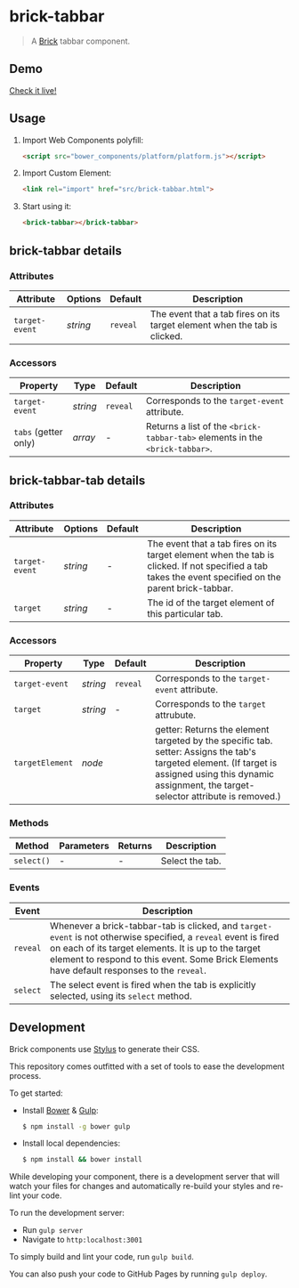 # brick-tabbar

> A [Brick](https://github.com/mozilla/brick/) tabbar component.

## Demo

[Check it live!](http://mozbrick.github.io/brick-tabbar)

## Usage

1. Import Web Components polyfill:

    ```html
    <script src="bower_components/platform/platform.js"></script>
    ```

2. Import Custom Element:

    ```html
    <link rel="import" href="src/brick-tabbar.html">
    ```

3. Start using it:

    ```html
    <brick-tabbar></brick-tabbar>
    ```

## brick-tabbar details

### Attributes

Attribute     | Options     | Default      | Description
---           | ---         | ---          | ---
`target-event`| *string*    | `reveal`     | The event that a tab fires on its target element when the tab is clicked.

### Accessors

Property            | Type        | Default      | Description
---                 | ---         | ---          | ---
`target-event`      | *string*    | `reveal`     | Corresponds to the `target-event` attribute.
`tabs` (getter only)| *array*     | -            | Returns a list of the `<brick-tabbar-tab>` elements in the `<brick-tabbar>`.  

## brick-tabbar-tab details

### Attributes

Attribute     | Options     | Default      | Description
---           | ---         | ---          | ---
`target-event`| *string*    | -            | The event that a tab fires on its target element when the tab is clicked. If not specified a tab takes the event specified on the parent brick-tabbar.
`target`      | *string*    | -            | The id of the target element of this particular tab.

### Accessors

Property       | Type        | Default      | Description
---            | ---         | ---          | ---
`target-event` | *string*    | `reveal`     | Corresponds to the `target-event` attribute.
`target`       | *string*    | -            | Corresponds to the `target` attrubute.
`targetElement`| *node*      |              | getter: Returns the element targeted by the specific tab. setter: Assigns the tab's targeted element. (If target is assigned using this dynamic assignment, the target-selector attribute is removed.)

### Methods

Method        | Parameters   | Returns     | Description
---           | ---          | ---         | ---
`select()`    | -            | -           | Select the tab.

### Events

Event         | Description
---           | ---
`reveal`      | Whenever a brick-tabbar-tab is clicked, and `target-event` is not otherwise specified, a `reveal` event is fired on each of its target elements. It is up to the target element to respond to this event. Some Brick Elements have default responses to the `reveal`.
`select`      | The select event is fired when the tab is explicitly selected, using its `select` method.

## Development

Brick components use [Stylus](http://learnboost.github.com/stylus/) to generate their CSS.

This repository comes outfitted with a set of tools to ease the development process.

To get started:

* Install [Bower](http://bower.io/) & [Gulp](http://gulpjs.com/):

    ```sh
    $ npm install -g bower gulp
    ```

* Install local dependencies:

    ```sh
    $ npm install && bower install
    ```

While developing your component, there is a development server that will watch your files for changes and automatically re-build your styles and re-lint your code.

To run the development server:

* Run `gulp server`
* Navigate to `http:localhost:3001`

To simply build and lint your code, run `gulp build`.

You can also push your code to GitHub Pages by running `gulp deploy`.
